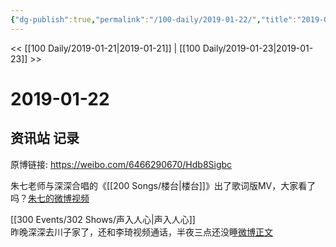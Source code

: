 ```yaml
---
{"dg-publish":true,"permalink":"/100-daily/2019-01-22/","title":"2019-01-22"}
---
```



<< [[100 Daily/2019-01-21\|2019-01-21]] | [[100 Daily/2019-01-23\|2019-01-23]] >>

# 2019-01-22

## 资讯站 记录

原博链接: https://weibo.com/6466290670/Hdb8Sigbc

朱七老师与深深合唱的《[[200 Songs/楼台\|楼台]]》出了歌词版MV，大家看了吗？[朱七的微博视频](https://video.weibo.com/show?fid=1034:4331295405478612)

[[300 Events/302 Shows/声入人心\|声入人心]]  
昨晚深深去川子家了，还和李琦视频通话，半夜三点还没睡[微博正文](https://weibo.com/detail/4331083057090361)
